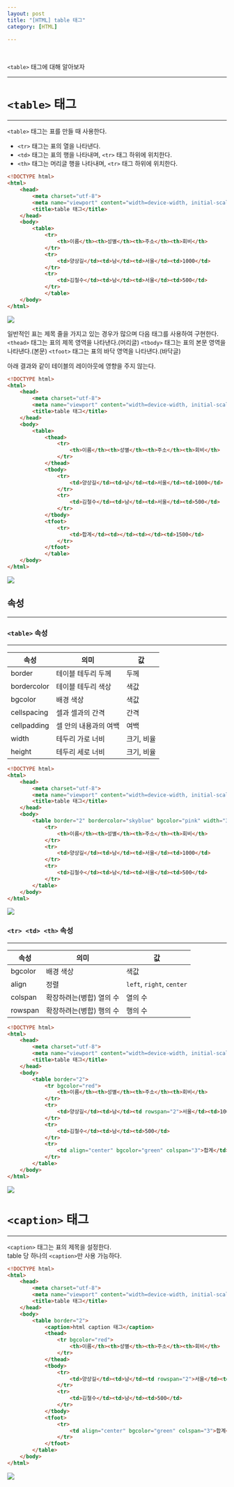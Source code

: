 ```yaml
---
layout: post
title: "[HTML] table 태그"
category: [HTML]

---
```

<br>

`<table>` 태그에 대해 알아보자
<!-- more -->

<hr>

# `<table>` 태그
---
`<table>` 태그는 표를 만들 때 사용한다.
- `<tr>` 태그는 표의 열을 나타낸다.
- `<td>` 태그는 표의 행을 나타내며, `<tr>` 태그 하위에 위치한다.
- `<th>` 태그는 머리글 행을 나타내며, `<tr>` 태그 하위에 위치한다.
```html
<!DOCTYPE html>
<html>
    <head>
        <meta charset="utf-8">
        <meta name="viewport" content="width=device-width, initial-scale=1.0">
        <title>table 태그</title>
    </head>
    <body>
        <table>
            <tr>
                <th>이름</th><th>성별</th><th>주소</th><th>회비</th>
            </tr>
            <tr>
                <td>양상길</td><td>남</td><td>서울</td><td>1000</td>
            </tr>
            <tr>
                <td>김철수</td><td>남</td><td>서울</td><td>500</td>
            </tr>
            </table>
    </body>
</html>
```
<img src="https://sanggil1107.github.io//public/img/html/table1.PNG" >

일반적인 표는 제목 줄을 가지고 있는 경우가 많으며 다음 태그를 사용하여 구현한다.
`<thead>` 태그는 표의 제목 영역을 나타낸다.(머리글)
`<tbody>` 태그는 표의 본문 영역을 나타낸다.(본문)
`<tfoot>` 태그는 표의 바닥 영역을 나타낸다.(바닥글)

아래 결과와 같이 테이블의 레이아웃에 영향을 주지 않는다.
```html
<!DOCTYPE html>
<html>
    <head>
        <meta charset="utf-8">
        <meta name="viewport" content="width=device-width, initial-scale=1.0">
        <title>table 태그</title>
    </head>
    <body>
        <table>
            <thead>
                <tr>
                    <th>이름</th><th>성별</th><th>주소</th><th>회비</th>
                </tr>
            </thead>
            <tbody>      
                <tr>
                    <td>양상길</td><td>남</td><td>서울</td><td>1000</td>
                </tr>
                <tr>
                    <td>김철수</td><td>남</td><td>서울</td><td>500</td>
                </tr>
            </tbody>
            <tfoot>
                <tr>
                    <td>합계</td><td></td><td></td><td>1500</td>
                </tr>
            </tfoot>
            </table>
    </body>
</html>
```
<img src="https://sanggil1107.github.io//public/img/html/table_theadbodyfoot.PNG" >

<br>

## 속성
---

### `<table>` 속성
---
|속성|의미|값|
|---|---|---|
|border|테이블 테두리 두께|두께|
|bordercolor|테이블 테두리 색상|색값|
|bgcolor|배경 색상|색값|
|cellspacing|셀과 셀과의 간격|간격
|cellpadding|셀 안의 내용과의 여백|여백
|width|테두리 가로 너비|크기, 비율|
|height|테두리 세로 너비|크기, 비율|

```html
<!DOCTYPE html>
<html>
    <head>
        <meta charset="utf-8">
        <meta name="viewport" content="width=device-width, initial-scale=1.0">
        <title>table 태그</title>
    </head>
    <body>
        <table border="2" bordercolor="skyblue" bgcolor="pink" width="300" height="200" cellspacing="10" cellpadding="10">
            <tr>
                <th>이름</th><th>성별</th><th>주소</th><th>회비</th>
            </tr>
            <tr>
                <td>양상길</td><td>남</td><td>서울</td><td>1000</td>
            </tr>
            <tr>
                <td>김철수</td><td>남</td><td>서울</td><td>500</td>
            </tr>
        </table>
    </body>
</html>
```
<img src="https://sanggil1107.github.io//public/img/html/table2.PNG" >
<br>

### `<tr> <td> <th>` 속성
---
|속성|의미|값|
|---|---|---|
|bgcolor|배경 색상|색값|
|align|정렬|`left`, `right`, `center`|
|colspan|확장하려는(병합) 열의 수|열의 수|
|rowspan|확장하려는(병합) 행의 수|행의 수|

```html
<!DOCTYPE html>
<html>
    <head>
        <meta charset="utf-8">
        <meta name="viewport" content="width=device-width, initial-scale=1.0">
        <title>table 태그</title>
    </head>
    <body>
        <table border="2">
            <tr bgcolor="red">
                <th>이름</th><th>성별</th><th>주소</th><th>회비</th>
            </tr>
            <tr>
                <td>양상길</td><td>남</td><td rowspan="2">서울</td><td>1000</td>
            </tr>
            <tr>
                <td>김철수</td><td>남</td><td>500</td>
            </tr>
            <tr>
                <td align="center" bgcolor="green" colspan="3">합계</td><td>1500</td>
            </tr>
        </table>
    </body>
</html>
```
<img src="https://sanggil1107.github.io//public/img/html/table3.PNG" >
<br>

# `<caption>` 태그
---
`<caption>` 태그는 표의 제목을 설정한다.  
table 당 하나의 `<caption>`만 사용 가능하다.

```html
<!DOCTYPE html>
<html>
    <head>
        <meta charset="utf-8">
        <meta name="viewport" content="width=device-width, initial-scale=1.0">
        <title>table 태그</title>
    </head>
    <body>
        <table border="2">
            <caption>html caption 태그</caption>
            <thead>
                <tr bgcolor="red">
                    <th>이름</th><th>성별</th><th>주소</th><th>회비</th>
                </tr>
            </thead>
            <tbody>
                <tr>
                    <td>양상길</td><td>남</td><td rowspan="2">서울</td><td>1000</td>
                </tr>
                <tr>
                    <td>김철수</td><td>남</td><td>500</td>
                </tr>
            </tbody>
            <tfoot>
                <tr>
                    <td align="center" bgcolor="green" colspan="3">합계</td><td>1500</td>
                </tr>
            </tfoot>
        </table>
    </body>
</html>
```
<img src="https://sanggil1107.github.io//public/img/html/caption.PNG" >